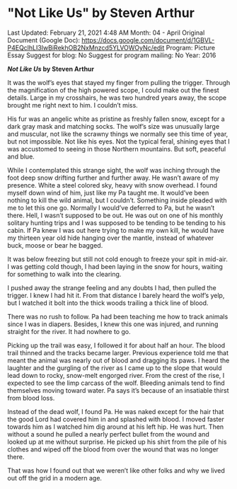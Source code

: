 # "Not Like Us" by Steven Arthur

Last Updated: February 21, 2021 4:48 AM
Month: 04 - April
Original Document (Google Doc): https://docs.google.com/document/d/1GBVL-P4EQclhLI3IwBiRekhOB2NxMnzcd5YLVOWOyNc/edit
Program: Picture Essay
Suggest for blog: No
Suggest for program mailing: No
Year: 2016

***Not Like Us* by Steven Arthur**

It was the wolf’s eyes that stayed my finger from pulling the trigger. Through the magnification of the high powered scope, I could make out the finest details. Large in my crosshairs, he was two hundred years away, the scope brought me right next to him. I couldn’t miss.

His fur was an angelic white as pristine as freshly fallen snow, except for a dark gray mask and matching socks. The wolf’s size was unusually large and muscular, not like the scrawny things we normally see this time of year, but not impossible. Not like his eyes. Not the typical feral, shining eyes that I was accustomed to seeing in those Northern mountains. But soft, peaceful and blue.

While I contemplated this strange sight, the wolf was inching through the foot deep snow drifting further and further away. He wasn’t aware of my presence. White a steel colored sky, heavy with snow overhead. I found myself down wind of him, just like my Pa taught me. It would’ve been nothing to kill the wild animal, but I couldn’t. Something inside pleaded with me to let this one go. Normally I would’ve deferred to Pa, but he wasn’t there. Hell, I wasn’t supposed to be out. He was out on one of his monthly solitary hunting trips and I was supposed to be tending to be tending to his cabin. If Pa knew I was out here trying to make my own kill, he would have my thirteen year old hide hanging over the mantle, instead of whatever buck, moose or bear he bagged.

It was below freezing but still not cold enough to freeze your spit in mid-air. I was getting cold though, I had been laying in the snow for hours, waiting for something to walk into the clearing.

I pushed away the strange feeling and any doubts I had, then pulled the trigger. I knew I had hit it. From that distance I barely heard the wolf’s yelp, but I watched it bolt into the thick woods trailing a thick line of blood.

There was no rush to follow. Pa had been teaching me how to track animals since I was in diapers. Besides, I knew this one was injured, and running straight for the river. It had nowhere to go.

Picking up the trail was easy, I followed it for about half an hour. The blood trail thinned and the tracks became larger. Previous experience told me that meant the animal was nearly out of blood and dragging its paws. I heard the laughter and the gurgling of the river as I came up to the slope that would lead down to rocky, snow-melt engorged river. From the crest of the rise, I expected to see the limp carcass of the wolf. Bleeding animals tend to find themselves moving toward water. Pa says it’s because of an insatiable thirst from blood loss.

Instead of the dead wolf, I found Pa. He was naked except for the hair that the good Lord had covered him in and splashed with blood. I moved faster towards him as I watched him dig around at his left hip. He was hurt. Then without a sound he pulled a nearly perfect bullet from the wound and looked up at me without surprise. He picked up his shirt from the pile of his clothes and wiped off the blood from over the wound that was no longer there.

That was how I found out that we weren’t like other folks and why we lived out off the grid in a modern age.